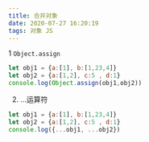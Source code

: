 ```yaml
---
title: 合并对象
date: 2020-07-27 16:20:19
tags: 对象 JS
---
```


1 `Object.assign`

```js
let obj1 = {a:[1], b:[1,23,4]}
let obj2 = {a:[1,2], c:5 , d:1}
console.log(Object.assign(obj1,obj2))
```

2. ...运算符

```js
let obj1 = {a:[1], b:[1,23,4]}
let obj2 = {a:[1,2], c:5 , d:1}
console.log({...obj1, ...obj2})
```

